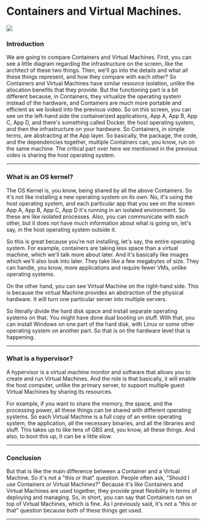 <h1>Containers and Virtual Machines.</h1>
<img src="https://www.docker.com/wp-content/uploads/Blog.-Are-containers-..VM-Image-1.png">

### Introduction
We are going to compare Containers and Virtual Machines. First, you can see a little diagram regarding the infrastructure on the screen, like the architect of these two things. Then, we'll go into the details and what all these things represent, and how they compare with each other? So Containers and Virtual Machines have similar resource isolation, unlike the allocation benefits that they provide. But the functioning part is a bit different because, in Containers, they virtualize the operating system instead of the hardware, and Containers are much more portable and efficient as we looked into the previous video.
So on this screen, you can see on the left-hand side the containerized applications, App A, App B, App C, App D, and there's something called Docker, the host operating system, and then the infrastructure on your hardware. So Containers, in simple terms, are abstracting at the App layer. So basically, the package, the code, and the dependencies together, multiple Containers can, you know, run on the same machine. The critical part over here we mentioned in the previous video is sharing the host operating system.
<hr>

### What is an OS kernel?
The OS Kernel is, you know, being shared by all the above Containers. So it's not like installing a new operating system on its own. No, it's using the host operating system, and each particular app that you see on the screen App A, App B, App C, App D it's running in an isolated environment. So these are like isolated processes. Also, you can communicate with each other, but it does not have much information about what is going on, let's say, in the host operating system outside it.

So this is great because you're not installing, let's say, the entire operating system. For example, containers are taking less space than a virtual machine, which we'll talk more about later. And it's basically like images which we'll also look into later. They take like a few megabytes of size. They can handle, you know, more applications and require fewer VMs, unlike operating systems.

On the other hand, you can see Virtual Machine on the right-hand side. This is because the virtual Machine provides an abstraction of the physical hardware. It will turn one particular server into multiple servers.

So literally divide the hard disk space and install separate operating systems on that. You might have done dual booting on stuff. With that, you can install Windows on one part of the hard disk, with Linux or some other operating system on another part. So that is on the hardware level that is happening.
<hr>

### What is a hypervisor?
A hypervisor is a virtual machine monitor and software that allows you to create and run Virtual Machines. And the role is that basically, it will enable the host computer, unlike the primary server, to support multiple guest Virtual Machines by sharing its resources.

For example, if you want to share the memory, the space, and the processing power, all these things can be shared with different operating systems. So each Virtual Machine is a full copy of an entire operating system, the application, all the necessary binaries, and all the libraries and stuff. This takes up to like tens of GBS and, you know, all these things. And also, to boot this up, it can be a little slow.
<hr>

### Conclusion
But that is like the main difference between a Container and a Virtual Machine. So it's not a "this or that" question. People often ask, "Should I use Containers or Virtual Machines?" Because it's like Containers and Virtual Machines are used together, they provide great flexibility in terms of deploying and managing. So, in short, you can say that Containers run on top of Virtual Machines, which is fine. As I previously said, it's not a "this or that" question because both of these things get used. 
<hr>
